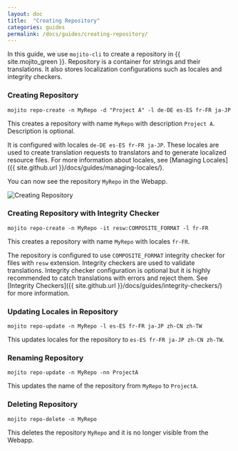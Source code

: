 ```yaml
---
layout: doc
title:  "Creating Repository"
categories: guides
permalink: /docs/guides/creating-repository/
---
```


In this guide, we use `mojito-cli` to create a repository in {{ site.mojito_green }}.  Repository is a container for strings and their translations.  It also stores localization configurations such as locales and integrity checkers.


### Creating Repository

    mojito repo-create -n MyRepo -d "Project A" -l de-DE es-ES fr-FR ja-JP
    

This creates a repository with name `MyRepo` with description `Project A`.  Description is optional.


It is configured with locales `de-DE es-ES fr-FR ja-JP`.  These locales are used to create translation requests to translators and to generate localized resource files.  For more information about locales, see [Managing Locales]({{ site.github.url }}/docs/guides/managing-locales/).


You can now see the repository `MyRepo` in the Webapp.


![Creating Repository](./images/creating-repository.png)



### Creating Repository with Integrity Checker

    mojito repo-create -n MyRepo -it resw:COMPOSITE_FORMAT -l fr-FR
    

This creates a repository with name `MyRepo` with locales `fr-FR`.


The repository is configured to use `COMPOSITE_FORMAT` integrity checker for files with `resw` extension.  Integrity checkers are used to validate translations.  Integrity checker configuration is optional but it is highly recommended to catch translations with errors and reject them.  See [Integrity Checkers]({{ site.github.url }}/docs/guides/integrity-checkers/) for more information.



### Updating Locales in Repository

    mojito repo-update -n MyRepo -l es-ES fr-FR ja-JP zh-CN zh-TW
    

This updates locales for the repository to `es-ES fr-FR ja-JP zh-CN zh-TW`.


### Renaming Repository

    mojito repo-update -n MyRepo -nn ProjectA
    

This updates the name of the repository from `MyRepo` to `ProjectA`.


### Deleting Repository

    mojito repo-delete -n MyRepo
    

This deletes the repository `MyRepo` and it is no longer visible from the Webapp.
